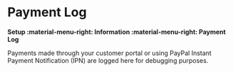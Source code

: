 # Payment Log
**Setup :material-menu-right: Information :material-menu-right: Payment Log**

Payments made through your customer portal or using PayPal Instant Payment Notification (IPN) are logged here for debugging purposes.
